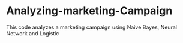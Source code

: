 # Analyzing-marketing-Campaign
This code analyzes a marketing campaign using Naive Bayes, Neural Network and Logistic 
